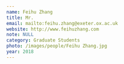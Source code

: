 ```yaml
---
name: Feihu Zhang
title: Mr.
email: mailto:feihu.zhang@exeter.ox.ac.uk
website: http://www.feihuzhang.com
note: NULL
category: Graduate Students
photo: /images/people/Feihu Zhang.jpg
year: 2018
---
```

